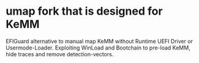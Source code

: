 # umap fork that is designed for KeMM

EFIGuard alternative to manual map KeMM without Runtime UEFI Driver or Usermode-Loader.
Exploiting WinLoad and Bootchain to pre-load KeMM, hide traces and remove detection-vectors.

